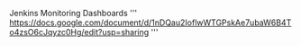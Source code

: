 Jenkins Monitoring Dashboards
'''
https://docs.google.com/document/d/1nDQau2IoflwWTGPskAe7ubaW6B4To4zsO6cJqyzc0Hg/edit?usp=sharing
'''
